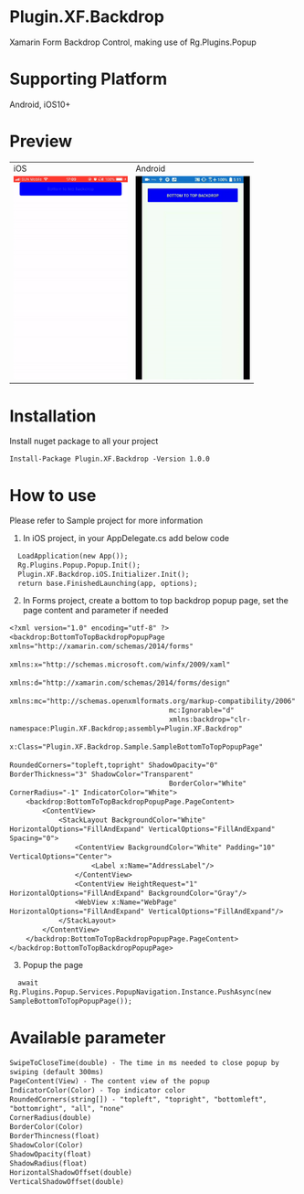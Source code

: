 # Plugin.XF.Backdrop
Xamarin Form Backdrop Control, making use of Rg.Plugins.Popup

# Supporting Platform
Android, iOS10+

# Preview
<table>
  <tr>
    <td>iOS
    </td>
      <td>Android
        </td>
  </tr>
    <tr>
    <td><img src="https://github.com/JimmyPun610/Plugin.XF.Backdrop/blob/master/iOSPreview.gif" width="200">
    </td>
      <td><img src="https://github.com/JimmyPun610/Plugin.XF.Backdrop/blob/master/AndroidPreview.gif" width="200">
        </td>
  </tr>
  </table>
  

# Installation
Install nuget package to all your project
```
Install-Package Plugin.XF.Backdrop -Version 1.0.0
```
# How to use
Please refer to Sample project for more information
1. In iOS project, in your AppDelegate.cs add below code
```
  LoadApplication(new App());
  Rg.Plugins.Popup.Popup.Init();
  Plugin.XF.Backdrop.iOS.Initializer.Init();
  return base.FinishedLaunching(app, options);
```

2. In Forms project, create a bottom to top backdrop popup page, set the page content and parameter if needed
```
<?xml version="1.0" encoding="utf-8" ?>
<backdrop:BottomToTopBackdropPopupPage xmlns="http://xamarin.com/schemas/2014/forms"
                                       xmlns:x="http://schemas.microsoft.com/winfx/2009/xaml"
                                       xmlns:d="http://xamarin.com/schemas/2014/forms/design"
                                       xmlns:mc="http://schemas.openxmlformats.org/markup-compatibility/2006"
                                       mc:Ignorable="d"
                                       xmlns:backdrop="clr-namespace:Plugin.XF.Backdrop;assembly=Plugin.XF.Backdrop"
                                       x:Class="Plugin.XF.Backdrop.Sample.SampleBottomToTopPopupPage"
                                       RoundedCorners="topleft,topright" ShadowOpacity="0" BorderThickness="3" ShadowColor="Transparent"
                                       BorderColor="White" CornerRadius="-1" IndicatorColor="White">
    <backdrop:BottomToTopBackdropPopupPage.PageContent>
        <ContentView>
            <StackLayout BackgroundColor="White" HorizontalOptions="FillAndExpand" VerticalOptions="FillAndExpand" Spacing="0">
                <ContentView BackgroundColor="White" Padding="10" VerticalOptions="Center">
                    <Label x:Name="AddressLabel"/>
                </ContentView>
                <ContentView HeightRequest="1" HorizontalOptions="FillAndExpand" BackgroundColor="Gray"/>
                <WebView x:Name="WebPage" HorizontalOptions="FillAndExpand" VerticalOptions="FillAndExpand"/>
            </StackLayout>
        </ContentView>
    </backdrop:BottomToTopBackdropPopupPage.PageContent>
</backdrop:BottomToTopBackdropPopupPage>
```
3. Popup the page
```
  await Rg.Plugins.Popup.Services.PopupNavigation.Instance.PushAsync(new SampleBottomToTopPopupPage());
```

# Available parameter
```
SwipeToCloseTime(double) - The time in ms needed to close popup by swiping (default 300ms)
PageContent(View) - The content view of the popup
IndicatorColor(Color) - Top indicator color
RoundedCorners(string[]) - "topleft", "topright", "bottomleft", "bottomright", "all", "none"
CornerRadius(double)
BorderColor(Color)
BorderThincness(float)
ShadowColor(Color)
ShadowOpacity(float)
ShadowRadius(float)
HorizontalShadowOffset(double)
VerticalShadowOffset(double)
```
